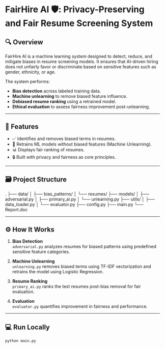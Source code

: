 # FairHire AI 🛡️: Privacy-Preserving and Fair Resume Screening System

## 🔍 Overview
FairHire AI is a machine learning system designed to detect, reduce, and mitigate biases in resume screening models. It ensures that AI-driven hiring does not unfairly favor or discriminate based on sensitive features such as gender, ethnicity, or age.

The system performs:
- **Bias detection** across labeled training data.
- **Machine unlearning** to remove biased feature influence.
- **Debiased resume ranking** using a retrained model.
- **Ethical evaluation** to assess fairness improvement post-unlearning.

---

## 🚀 Features
- ✅ Identifies and removes biased terms in resumes.
- 🧠 Retrains ML models without biased features (Machine Unlearning).
- 📊 Displays fair ranking of resumes.
- 🔒 Built with privacy and fairness as core principles.

---

## 🗃️ Project Structure
.
├── data/
│ ├── bias_patterns/
│ └── resumes/
├── models/
│ ├── adversarial.py
│ ├── primary_ai.py
│ └── unlearning.py
├── utils/
│ ├── data_loader.py
│ └── evaluator.py
├── config.py
├── main.py
└── Report.doc


---

## ⚙️ How It Works

1. **Bias Detection**  
   `adversarial.py` analyzes resumes for biased patterns using predefined sensitive feature categories.

2. **Machine Unlearning**  
   `unlearning.py` removes biased terms using TF-IDF vectorization and retrains the model using Logistic Regression.

3. **Resume Ranking**  
   `primary_ai.py` ranks the test resumes post-bias removal for fair evaluation.

4. **Evaluation**  
   `evaluator.py` quantifies improvement in fairness and performance.

---

## 💻 Run Locally
```bash
python main.py




